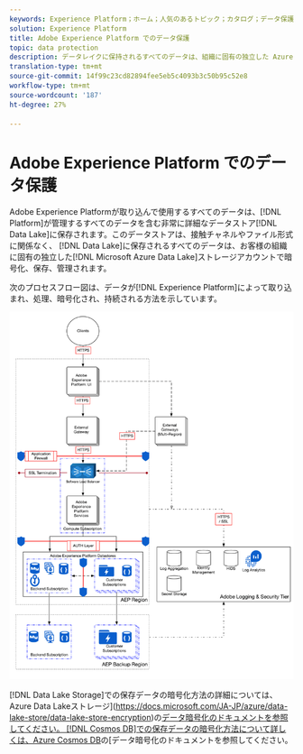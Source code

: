 ```yaml
---
keywords: Experience Platform；ホーム；人気のあるトピック；カタログ；データ保護；暗号化データレーク
solution: Experience Platform
title: Adobe Experience Platform でのデータ保護
topic: data protection
description: データレイクに保持されるすべてのデータは、組織に固有の独立した Azure Data Lake Storage アカウントで暗号化、保存、管理されます。次のプロセスフロー図は、データがExperience Platformによって取り込まれ、処理、暗号化され、持続される方法を示しています。
translation-type: tm+mt
source-git-commit: 14f99c23cd82894fee5eb5c4093b3c50b95c52e8
workflow-type: tm+mt
source-wordcount: '187'
ht-degree: 27%

---
```



# Adobe Experience Platform でのデータ保護

Adobe Experience Platformが取り込んで使用するすべてのデータは、[!DNL Platform]が管理するすべてのデータを含む非常に詳細なデータストア[!DNL Data Lake]に保存されます。このデータストアは、接触チャネルやファイル形式に関係なく、 [!DNL Data Lake]に保存されるすべてのデータは、お客様の組織に固有の独立した[!DNL Microsoft Azure Data Lake]ストレージアカウントで暗号化、保存、管理されます。

次のプロセスフロー図は、データが[!DNL Experience Platform]によって取り込まれ、処理、暗号化され、持続される方法を示しています。

![](images/data-protection/flow.png)

[!DNL Data Lake Storage]での保存データの暗号化方法の詳細については、Azure Data Lakeストレージ](https://docs.microsoft.com/JA-JP/azure/data-lake-store/data-lake-store-encryption)の[データ暗号化のドキュメントを参照してください。 [!DNL Cosmos DB]での保存データの暗号化方法について詳しくは、Azure Cosmos DB](https://docs.microsoft.com/JA-JP/azure/cosmos-db/database-encryption-at-rest)の[データ暗号化のドキュメントを参照してください。